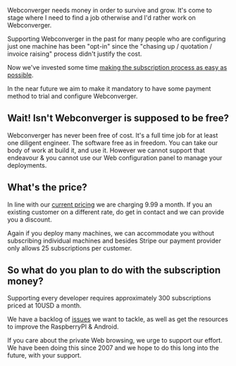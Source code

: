 Webconverger needs money in order to survive and grow. It's come to stage where
I need to find a job otherwise and I'd rather work on Webconverger.

Supporting Webconverger in the past for many people who are configuring just
one machine has been "opt-in" since the "chasing up / quotation / invoice
raising" process didn't justify the cost.

Now we've invested some time [making the subscription process as easy as
possible](https://youtu.be/hqt66LOuuJE?t=123).

In the near future we aim to make it mandatory to have some payment method to
trial and configure Webconverger.

## Wait! Isn't Webconverger is supposed to be free?

Webconverger has never been free of cost. It's a full time job for at least one
diligent engineer. The software free as in freedom. You can take our body of
work at build it, and use it.
However we cannot support that endeavour & you cannot use our Web configuration
panel to manage your deployments.

## What's the price?

In line with our [current pricing](https://webconverger.com/pricing/) we are
charging 9.99 a month. If you an existing customer on a different rate, do get
in contact and we can provide you a discount.

Again if you deploy many machines, we can accommodate you without subscribing
individual machines and besides Stripe our payment provider only allows 25
subscriptions per customer.

## So what do you plan to do with the subscription money?

Supporting every developer requires approximately 300 subscriptions priced at
10USD a month.

We have a backlog of [issues](https://github.com/webconverger/webc/issues) we
want to tackle, as well as get the resources to improve the RaspberryPI &
Android.

If you care about the private Web browsing, we urge to support our effort. We
have been doing this since 2007 and we hope to do this long into the future,
with your support.
